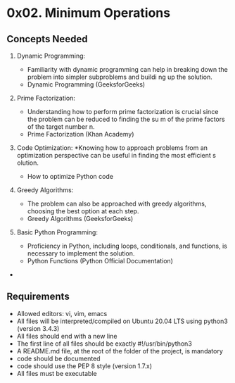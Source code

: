 # 0x02. Minimum Operations

## Concepts Needed

1. Dynamic Programming:
	* Familiarity with dynamic programming can help in breaking down the problem into simpler subproblems and buildi	ng up the solution.
	* Dynamic Programming (GeeksforGeeks)

2. Prime Factorization:
	* Understanding how to perform prime factorization is crucial since the problem can be reduced to finding the su	m of the prime factors of the target number n.
	* Prime Factorization (Khan Academy)

3. Code Optimization:
	*Knowing how to approach problems from an optimization perspective can be useful in finding the most efficient s	olution.
	* How to optimize Python code

4. Greedy Algorithms:
	* The problem can also be approached with greedy algorithms, choosing the best option at each step.
	* Greedy Algorithms (GeeksforGeeks)

5. Basic Python Programming:
	* Proficiency in Python, including loops, conditionals, and functions, is necessary to implement the solution.
	* Python Functions (Python Official Documentation)

* <Mock Technical Interview>

## Requirements
* Allowed editors: vi, vim, emacs
* All files will be interpreted/compiled on Ubuntu 20.04 LTS using python3 (version 3.4.3)
* All files should end with a new line
* The first line of all files should be exactly #!/usr/bin/python3
* A README.md file, at the root of the folder of the project, is mandatory
* code should be documented
* code should use the PEP 8 style (version 1.7.x)
* All files must be executable



